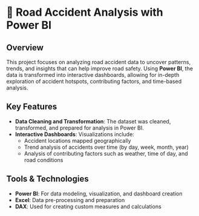 # 🚦 Road Accident Analysis with Power BI

## Overview
This project focuses on analyzing road accident data to uncover patterns, trends, and insights that can help improve road safety. 
Using **Power BI**, the data is transformed into interactive dashboards, allowing for in-depth exploration of accident hotspots, contributing factors, and time-based analysis.

## Key Features
- **Data Cleaning and Transformation**: The dataset was cleaned, transformed, and prepared for analysis in Power BI.
- **Interactive Dashboards**: Visualizations include:
  - Accident locations mapped geographically
  - Trend analysis of accidents over time (by day, week, month, year)
  - Analysis of contributing factors such as weather, time of day, and road conditions

## Tools & Technologies
- **Power BI**: For data modeling, visualization, and dashboard creation
- **Excel**: Data pre-processing and preparation
- **DAX**: Used for creating custom measures and calculations

